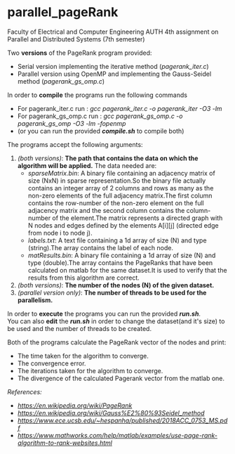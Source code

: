 # parallel_pageRank
Faculty of Electrical and Computer Engineering AUTH
4th assignment on Parallel and Distributed Systems (7th semester)

Two **versions** of the PageRank program provided:
* Serial version implementing the iterative method (*pagerank_iter.c*)
* Parallel version using OpenMP and implementing the Gauss-Seidel method (*pagerank_gs_omp.c*)

In order to **compile** the programs run the following commands
* For pagerank_iter.c run      : *gcc pagerank_iter.c -o pagerank_iter -O3 -lm*
* For pagerank_gs_omp.c run    : *gcc pagerank_gs_omp.c -o pagerank_gs_omp -O3 -lm -fopenmp*
* (or you can run the provided __*compile.sh*__ to compile both)

The programs accept the following arguments:
1. *(both versions)*: __The path that contains the data on which the algorithm will be applied.__ The data needed are:
    * *sparseMatrix.bin*: A binary file containing an adjacency matrix of size (NxN) in sparse representation.So the binary file actually contains an integer array of 2 columns and rows as many as the non-zero elements of the full adjacency matrix.The first column contains the row-number of the non-zero element on the full adjacency matrix and the second column contains the column-number of the element.The matrix represents a directed graph with N nodes and edges defined by the elements A[i][j] (directed edge from node i to node j).
    * *labels.txt*: A text file containing a 1d array of size (N) and type (string).The
array contains the label of each node.
    * *matResults.bin*: A binary file containing a 1d array of size (N) and type (double).The
array contains the PageRanks that have been calculated on matlab for
the same dataset.It is used to verify that the results from this
algorithm are correct.
2. *(both versions)*: __The number of the nodes (N) of the given dataset.__
3. *(parallel version only)*: __The number of threads to be used for the parallelism.__

In order to **execute** the programs you can run the provided __*run.sh*__.  
You can also **edit** the __*run.sh*__ in order to change the dataset(and it's size) to be used and the number of threads to be created.

Both of the programs calculate the PageRank vector of the nodes and print:
  * The time taken for the algorithm to converge.
  * The convergence error.
  * The iterations taken for the algorithm to converge.
  * The divergence of the calculated Pagerank vector from the matlab one.
  
  
  
*References:*
  * *https://en.wikipedia.org/wiki/PageRank*
  * *https://en.wikipedia.org/wiki/Gauss%E2%80%93Seidel_method*
  * *https://www.ece.ucsb.edu/~hespanha/published/2018ACC_0753_MS.pdf*
  * *https://www.mathworks.com/help/matlab/examples/use-page-rank-algorithm-to-rank-websites.html*
